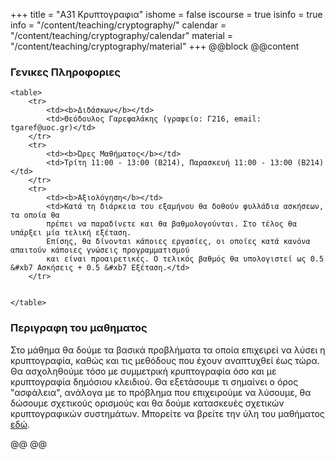 +++
title = "Α31 Κρυπτογραφια"
ishome = false
iscourse = true
isinfo = true
info = "/content/teaching/cryptography/"
calendar = "/content/teaching/cryptography/calendar"
material = "/content/teaching/cryptography/material"
+++
@@block
@@content

### Γενικες Πληροφοριες

~~~
<table>
	<tr>
		<td><b>Διδάσκων</b></td>
		<td>Θεόδουλος Γαρεφαλάκης (γραφείο: Γ216, email: tgaref@uoc.gr)</td>
	</tr>
	<tr> 
		<td><b>Ώρες Μαθήματος</b></td>
		<td>Τρίτη 11:00 - 13:00 (Β214), Παρασκευή 11:00 - 13:00 (Β214)</td>
	</tr>
	<tr>
		<td><b>Αξιολόγηση</b></td>
		<td>Κατά τη διάρκεια του εξαμήνου θα δοθούν φυλλάδια ασκήσεων, τα οποία θα 
		πρέπει να παραδίνετε και θα βαθμολογούνται. Στο τέλος θα υπάρξει μία τελική εξέταση.
		Επίσης, θα δίνονται κάποιες εργασίες, οι οποίες κατά κανόνα απαιτούν κάποιες γνώσεις προγραμματισμού
		και είναι προαιρετικές. Ο τελικός βαθμός θα υπολογιστεί ως 0.5 &#xb7 Ασκήσεις + 0.5 &#xb7 Εξέταση.</td>
	</tr>
  

</table>
~~~

### Περιγραφη του μαθηματος
Στο μάθημα θα δούμε τα βασικά προβλήματα τα οποία επιχειρεί να λύσει η κρυπτογραφία, καθώς και 
τις μεθόδους που έχουν αναπτυχθεί έως τώρα. Θα ασχοληθούμε τόσο με συμμετρική κρυπτογραφία όσο και
με κρυπτογραφία δημόσιου κλειδιού. Θα εξετάσουμε τι σημαίνει ο όρος "ασφάλεια", ανάλογα με το 
πρόβλημα που επιχειρούμε να λύσουμε, θα δώσουμε σχετικούς ορισμούς και θα δούμε κατασκευές σχετικών
κρυπτογραφικών συστημάτων. Μπορείτε να βρείτε την ύλη του μαθήματος [εδώ](./syllabus.pdf).


@@
@@
